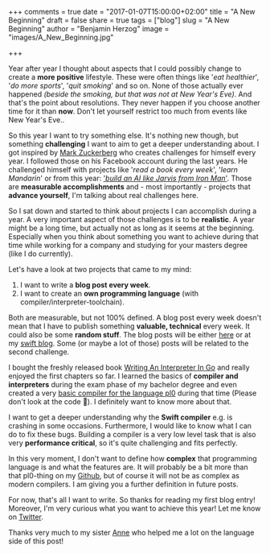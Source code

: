 +++
comments = true
date = "2017-01-07T15:00:00+02:00"
title = "A New Beginning"
draft = false
share = true
tags = ["blog"]
slug = "A New Beginning"
author = "Benjamin Herzog"
image = "images/A_New_Beginning.jpg"

+++

Year after year I thought about aspects that I could possibly change to create a **more positive** lifestyle. These were often things like '*eat healthier*', '*do more sports*', '*quit smoking*' and so on. None of those actually ever happened *(beside the smoking, but that was not at New Year's Eve)*. And that's the point about resolutions. They never happen if you choose another time for it than **now**. Don't let yourself restrict too much from events like New Year's Eve..

So this year I want to try something else. It's nothing new though, but something **challenging** I want to aim to get a deeper understanding about. I got inspired by [Mark Zuckerberg](https://www.facebook.com/zuck) who creates challenges for himself every year. I followed those on his Facebook account during the last years. He challenged himself with projects like '*read a book every week*', '*learn Mandarin*' or from this year: ['*build an AI like Jarvis from Iron Man*'](https://www.facebook.com/notes/mark-zuckerberg/building-jarvis/10154361492931634/). Those are **measurable accomplishments** and - most importantly - projects that **advance yourself**, I'm talking about real challenges here.

So I sat down and started to think about projects I can accomplish during a year. A very important aspect of those challenges is to be **realistic**. A year might be a long time, but actually not as long as it seems at the beginning. Especially when you think about something you want to achieve during that time while working for a company and studying for your masters degree (like I do currently).

Let's have a look at two projects that came to my mind:

1. I want to write a **blog post every week**.
2. I want to create an **own programming language** (with compiler/interpreter-toolchain).

Both are measurable, but not 100% defined. A blog post every week doesn't mean that I have to publish something **valuable, technical** every week. It could also be some **random stuff**. The blog posts will be either [here](https://blog.benchr.de) or at my [swift blog](https://swift.benchr.de). Some (or maybe a lot of those) posts will be related to the second challenge.

I bought the freshly released book [Writing An Interpreter In Go](https://interpreterbook.com) and really enjoyed the first chapters so far. I learned the basics of **compiler and interpreters** during the exam phase of my bachelor degree and even created a very [basic compiler for the language pl0](https://github.com/BenchR267/pl0Compiler) during that time (Please don't look at the code 🙈). I definitely want to know more about that.

I want to get a deeper understanding why the **Swift compiler** e.g. is crashing in some occasions. Furthermore, I would like to know what I can do to fix these bugs. Building a compiler is a very low level task that is also very **performance critical**, so it's quite challenging and fits perfectly.

In this very moment, I don't want to define how **complex** that programming language is and what the features are. It will probably be a bit more than that pl0-thing on my [Github](https://github.com/BenchR267), but of course it will not be as complex as modern compilers. I am giving you a further definition in future posts.

For now, that's all I want to write. So thanks for reading my first blog entry! Moreover, I'm very curious what you want to achieve this year! Let me know on [Twitter](https://twitter.com/benchr).

Thanks very much to my sister [Anne](https://www.instagram.com/anne_fridolina/) who helped me a lot on the language side of this post!
